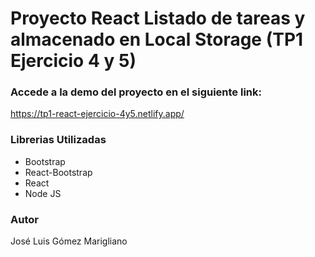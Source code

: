 # Proyecto React Listado de tareas y almacenado en Local Storage (TP1 Ejercicio 4 y 5)

### Accede a la demo del proyecto en el siguiente link:
https://tp1-react-ejercicio-4y5.netlify.app/


### Librerias Utilizadas
- Bootstrap
- React-Bootstrap
- React
- Node JS


### Autor
José Luis Gómez Marigliano
